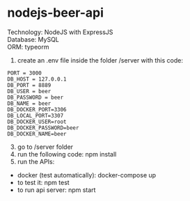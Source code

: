 # nodejs-beer-api

Technology: NodeJS with ExpressJS  \
Database: MySQL  \
ORM: typeorm

1) create an .env file inside the folder /server with this code:
```
PORT = 3000
DB_HOST = 127.0.0.1
DB_PORT = 8889
DB_USER = beer
DB_PASSWORD = beer
DB_NAME = beer
DB_DOCKER_PORT=3306
DB_LOCAL_PORT=3307
DB_DOCKER_USER=root
DB_DOCKER_PASSWORD=beer
DB_DOCKER_NAME=beer
```
3) go to /server folder 
4) run the following code: npm install
2) run the APIs:
- docker (test automatically): docker-compose up
- to test it: npm test
- to run api server: npm start